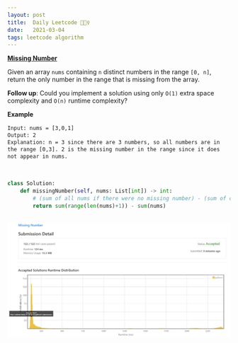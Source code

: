 ```yaml
---
layout: post
title:  Daily Leetcode 🙋🏻‍♀️
date:   2021-03-04
tags: leetcode algorithm 
---
```


<b><a href='https://leetcode.com/explore/challenge/card/march-leetcoding-challenge-2021/588/week-1-march-1st-march-7th/3659/' target='_blank'> Missing Number </a></b>

Given an array ```nums``` containing ```n``` distinct numbers in the range ```[0, n]```, return the only number in the range that is missing from the array.

<b>Follow up</b>: Could you implement a solution using only ```O(1)``` extra space complexity and ```O(n)``` runtime complexity?
<br>

<b>Example</b>
```
Input: nums = [3,0,1]
Output: 2
Explanation: n = 3 since there are 3 numbers, so all numbers are in the range [0,3]. 2 is the missing number in the range since it does not appear in nums.
```

<br>

```python
class Solution:
    def missingNumber(self, nums: List[int]) -> int:
        # (sum of all nums if there were no missing number) - (sum of current input)
        return sum(range(len(nums)+1)) - sum(nums)
```


<br>
<img src="https://github.com/yeounyi/yeounyi.github.io/blob/main/assets/img/0304.JPG?raw=true">
<br>

